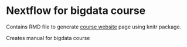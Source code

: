 # Nextflow for bigdata course


Contains RMD file to generate [course website](https://caramba-uu.github.io/nextflow_course/) page using knitr package.

Creates manual for bigdata course
